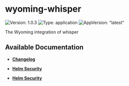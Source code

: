 # wyoming-whisper

![Version: 1.0.3](https://img.shields.io/badge/Version-1.0.3-informational?style=flat-square) ![Type: application](https://img.shields.io/badge/Type-application-informational?style=flat-square) ![AppVersion: "latest"](https://img.shields.io/badge/AppVersion-"latest"-informational?style=flat-square)

The Wyoming integration of whisper

## Available Documentation

- [**Changelog**](CHANGELOG)

- [**Helm Security**](container-security)

- [**Helm Security**](helm-security)

